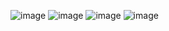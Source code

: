 ![image](https://github.com/zakaria0101echifaouy/Linux-Shell-HackerRank/assets/108145379/1e0705bf-ac47-4633-9d12-8eb44baaac76)
![image](https://github.com/zakaria0101echifaouy/Linux-Shell-HackerRank/assets/108145379/bfb11b65-ff77-4105-97a5-de1f8cba0d4b)
![image](https://github.com/zakaria0101echifaouy/Linux-Shell-HackerRank/assets/108145379/940fb5ad-8cb5-45c6-b827-5c030df983df)
![image](https://github.com/zakaria0101echifaouy/Linux-Shell-HackerRank/assets/108145379/dc63b994-9daf-40cc-bbd1-dc795e0ad3dc)
